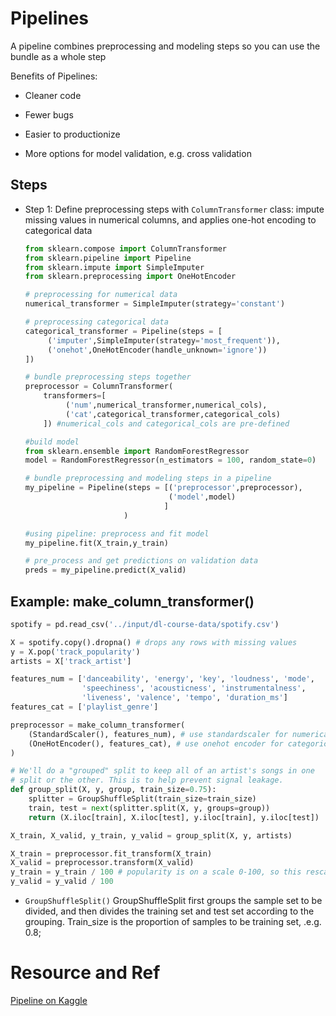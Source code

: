 # Pipelines

A pipeline combines preprocessing and modeling steps so you can use the bundle as a whole step 

Benefits of Pipelines: 

* Cleaner code 

* Fewer bugs 

* Easier to productionize 

* More options for model validation, e.g. cross validation 

## Steps

- Step 1: Define preprocessing steps with `ColumnTransformer` class: impute missing values in numerical columns, and applies one-hot encoding to categorical data

  ```python
  from sklearn.compose import ColumnTransformer
  from sklearn.pipeline import Pipeline
  from sklearn.impute import SimpleImputer
  from sklearn.preprocessing import OneHotEncoder
  
  # preprocessing for numerical data
  numerical_transformer = SimpleImputer(strategy='constant')
  
  # preprocessing categorical data
  categorical_transformer = Pipeline(steps = [
       ('imputer',SimpleImputer(strategy='most_frequent')),
       ('onehot',OneHotEncoder(handle_unknown='ignore'))
  ])
  
  # bundle preprocessing steps together
  preprocessor = ColumnTransformer(
      transformers=[
           ('num',numerical_transformer,numerical_cols),
           ('cat',categorical_transformer,categorical_cols)
      ]) #numerical_cols and categorical_cols are pre-defined
  
  #build model 
  from sklearn.ensemble import RandomForestRegressor
  model = RandomForestRegressor(n_estimators = 100, random_state=0)
  
  # bundle preprocessing and modeling steps in a pipeline 
  my_pipeline = Pipeline(steps = [('preprocessor',preprocessor),
                                  ('model',model)
                                 ] 
                        )
  
  #using pipeline: preprocess and fit model
  my_pipeline.fit(X_train,y_train)
  
  # pre_process and get predictions on validation data
  preds = my_pipeline.predict(X_valid)
  ```

  

## Example: make_column_transformer()

```python
spotify = pd.read_csv('../input/dl-course-data/spotify.csv')

X = spotify.copy().dropna() # drops any rows with missing values 
y = X.pop('track_popularity')
artists = X['track_artist']

features_num = ['danceability', 'energy', 'key', 'loudness', 'mode',
                'speechiness', 'acousticness', 'instrumentalness',
                'liveness', 'valence', 'tempo', 'duration_ms']
features_cat = ['playlist_genre']

preprocessor = make_column_transformer(
    (StandardScaler(), features_num), # use standardscaler for numerical features 
    (OneHotEncoder(), features_cat), # use onehot encoder for categorical features 
)

# We'll do a "grouped" split to keep all of an artist's songs in one
# split or the other. This is to help prevent signal leakage.
def group_split(X, y, group, train_size=0.75):
    splitter = GroupShuffleSplit(train_size=train_size)
    train, test = next(splitter.split(X, y, groups=group))
    return (X.iloc[train], X.iloc[test], y.iloc[train], y.iloc[test])

X_train, X_valid, y_train, y_valid = group_split(X, y, artists)

X_train = preprocessor.fit_transform(X_train)
X_valid = preprocessor.transform(X_valid)
y_train = y_train / 100 # popularity is on a scale 0-100, so this rescales to 0-1.
y_valid = y_valid / 100
```

* `GroupShuffleSplit()` GroupShuffleSplit first groups the sample set to be divided, and then divides the training set and test set according to the grouping. Train_size is the proportion of samples to be training set, .e.g. 0.8; 

# Resource and Ref

[Pipeline on Kaggle](https://www.kaggle.com/alexisbcook/pipelines) 